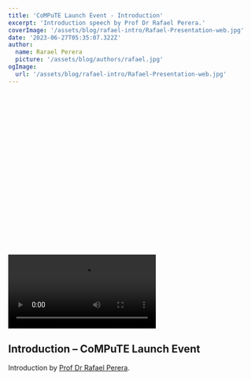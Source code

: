 ```yaml
---
title: 'CoMPuTE Launch Event - Introduction'
excerpt: 'Introduction speech by Prof Dr Rafael Perera.'
coverImage: '/assets/blog/rafael-intro/Rafael-Presentation-web.jpg'
date: '2023-06-27T05:35:07.322Z'
author:
  name: Rarael Perera
  picture: '/assets/blog/authors/rafael.jpg'
ogImage:
  url: '/assets/blog/rafael-intro/Rafael-Presentation-web.jpg'
---
```



<iframe width="560" height="315" src="" data-src="https://www.youtube.com/embed/OnDXxnZELoE?si=7Q55bv7HThp3ipwp" title="YouTube video player" frameborder="0" data-allow="accelerometer; autoplay; clipboard-write; encrypted-media; gyroscope; picture-in-picture; web-share" allowfullscreen>
</iframe>

<video src="https://www.youtube.com/embed/OnDXxnZELoE?si=7Q55bv7HThp3ipwp"></video>

## Introduction – CoMPuTE Launch Event

Introduction by [Prof Dr Rafael Perera](https://www.phc.ox.ac.uk/team/rafael-perera).

<iframe width="560" height="315" src="" data-src="https://www.youtube.com/embed/OnDXxnZELoE?si=7Q55bv7HThp3ipwp" title="YouTube video player" frameborder="0" data-allow="accelerometer; autoplay; clipboard-write; encrypted-media; gyroscope; picture-in-picture; web-share" allowfullscreen>
</iframe>